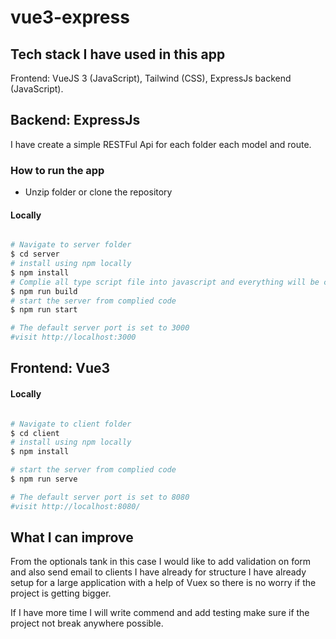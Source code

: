 # vue3-express

## Tech stack I have used in this app
Frontend: VueJS 3 (JavaScript), Tailwind (CSS), ExpressJs backend (JavaScript). 

## Backend: ExpressJs 

I have create a simple RESTFul Api for each folder each model and route.


### How to run the app

* Unzip folder or clone the repository


#### Locally
``` bash

# Navigate to server folder 
$ cd server
# install using npm locally
$ npm install
# Complie all type script file into javascript and everything will be complied to lthe build folder
$ npm run build
# start the server from complied code
$ npm run start

# The default server port is set to 3000 
#visit http://localhost:3000 
```

## Frontend: Vue3 


#### Locally
``` bash

# Navigate to client folder 
$ cd client
# install using npm locally
$ npm install

# start the server from complied code
$ npm run serve

# The default server port is set to 8080 
#visit http://localhost:8080/ 
```

## What I can improve

From the optionals tank in this case I would like to add validation on form and also send email to clients
I have already for structure I have already setup for a large application with a help of Vuex so there is no worry
if the project is getting bigger. 

If I have more time I will write commend and add testing make sure if the project not break anywhere possible.  